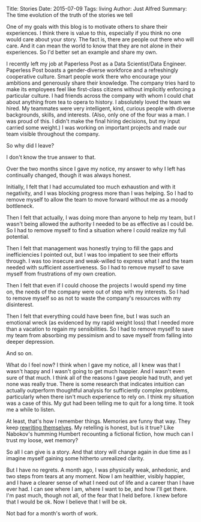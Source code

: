 Title: Stories
Date: 2015-07-09
Tags: living
Author: Just Alfred
Summary: The time evolution of the truth of the stories we tell

One of my goals with this blog is to motivate others to share their experiences.
I think there is value to this, especially if you think no one would care about your story.
The fact is, there are people out there who will care.
And it can mean the world to know that they are not alone in their experiences.
So I'd better set an example and share my own.

I recently left my job at Paperless Post as a Data Scientist/Data Engineer.
Paperless Post boasts a gender-diverse workforce and a refreshingly cooperative culture.
Smart people work there who encourage your ambitions and generously share their knowledge.
The company tries hard to make its employees feel like first-class citizens without implicitly enforcing a particular culture.
I had friends across the company with whom I could chat about anything from tea to opera to history.
I absolutely loved the team we hired.
My teammates were very intelligent, kind, curious people with diverse backgrounds, skills, and interests.
(Also, only one of the four was a man. I was proud of this. I didn't make the final hiring decisions, but my input carried some weight.)
I was working on important projects and made our team visible throughout the company.

So why did I leave?

I don't know the true answer to that.

Over the two months since I gave my notice, my answer to why I left has continually changed, though it was always honest.

Initially, I felt that I had accumulated too much exhaustion and with it negativity, and I was blocking progress more than I was helping.
So I had to remove myself to allow the team to move forward without me as a moody bottleneck.

Then I felt that actually, I was doing more than anyone to help my team, but I wasn't being allowed the authority I needed to be as effective as I could be.
So I had to remove myself to find a situation where I could realize my full potential.

Then I felt that management was honestly trying to fill the gaps and inefficiencies I pointed out, but I was too impatient to see their efforts through.
I was too insecure and weak-willed to express what I and the team needed with sufficient assertiveness.
So I had to remove myself to save myself from frustrations of my own creation.

Then I felt that even if I could choose the projects I would spend my time on, the needs of the company were out of step with my interests.
So I had to remove myself so as not to waste the company's resources with my disinterest.

Then I felt that everything could have been fine, but I was such an emotional wreck (as evidenced by my rapid weight loss) that I needed more than a vacation to regain my sensibilities.
So I had to remove myself to save my team from absorbing my pessimism and to save myself from falling into deeper depression.

And so on.

What do I feel now?
I think when I gave my notice, all I knew was that I wasn't happy and I wasn't going to get much happier.
And I wasn't even sure of that much.
I think all of the reasons I gave people had truth, and yet none was really true.
There is some research that indicates intuition can actually outperform thoughtful analysis for sufficiently complex problems, particularly when there isn't much experience to rely on.
I think my situation was a case of this.
My gut had been telling me to quit for a long time.
It took me a while to listen.

At least, that's how I remember things.
Memories are funny that way.
They keep [rewriting themselves](http://discovermagazine.com/2009/jul-aug/03-how-much-of-your-memory-is-true).
My retelling is honest, but is it true?
Like Nabokov's humming Humbert recounting a fictional fiction, how much can I trust my loose, wet memory?

So all I can give is a story.
And that story will change again in due time as I imagine myself gaining some hitherto unrealized clarity.

But I have no regrets.
A month ago, I was physically weak, anhedonic, and two steps from tears at any moment.
Now I am healthier, visibly happier, and I have a clearer sense of what I need out of life and a career than I have ever had.
I can see where I am, where I want to be, and how I'll get there.
I'm past much, though not all, of the fear that I held before.
I knew before that I would be ok.
Now I believe that I will be ok.

Not bad for a month's worth of work.
